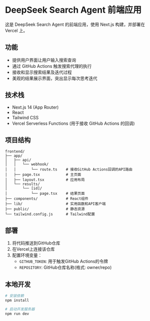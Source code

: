 # DeepSeek Search Agent 前端应用

这是 DeepSeek Search Agent 的前端应用，使用 Next.js 构建，并部署在 Vercel 上。

## 功能

- 提供用户界面让用户输入搜索查询
- 通过 GitHub Actions 触发搜索代理的执行
- 接收和显示搜索结果及迭代过程
- 美观的结果展示界面，突出显示每次思考迭代

## 技术栈

- Next.js 14 (App Router)
- React
- Tailwind CSS 
- Vercel Serverless Functions (用于接收 GitHub Actions 的回调)

## 项目结构

```
frontend/
├── app/
│   ├── api/
│   │   └── webhook/
│   │       └── route.ts    # 接收GitHub Actions回调的API路由
│   ├── page.tsx            # 主页面
│   ├── layout.tsx          # 应用布局
│   └── results/
│       └── [id]/
│           └── page.tsx    # 结果页面
├── components/             # React组件
├── lib/                    # 实用函数和API客户端
├── public/                 # 静态资源
└── tailwind.config.js      # Tailwind配置
```

## 部署

1. 将代码推送到GitHub仓库
2. 在Vercel上连接该仓库
3. 配置环境变量：
   - `GITHUB_TOKEN`: 用于触发GitHub Actions的令牌
   - `REPOSITORY`: GitHub仓库名称(格式: owner/repo)

## 本地开发

```bash
# 安装依赖
npm install

# 启动开发服务器
npm run dev
```